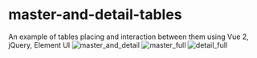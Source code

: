 # master-and-detail-tables
An example of tables placing and interaction between them using Vue 2, jQuery, Element UI
![master_and_detail](https://user-images.githubusercontent.com/57418284/160902304-ba54afa4-2c6e-4673-ab67-9211f07bb27b.jpg)
![master_full](https://user-images.githubusercontent.com/57418284/160902313-2916f24a-ba9d-484f-967f-014c0e776f68.jpg)
![detail_full](https://user-images.githubusercontent.com/57418284/160902318-3642dbf7-a5f5-48ae-b756-9c607df812a5.jpg)
